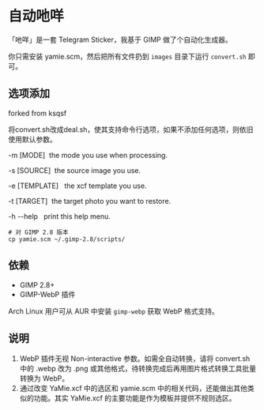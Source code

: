 # 自动吔咩

「吔咩」是一套 Telegram Sticker，我基于 GIMP 做了个自动化生成器。

你只需安装 yamie.scm，然后把所有文件扔到 `images` 目录下运行 `convert.sh` 即可。

## 选项添加

forked from ksqsf

将convert.sh改成deal.sh，使其支持命令行选项，如果不添加任何选项，则依旧使用默认参数。

-m [MODE]  the mode you use when processing.

-s [SOURCE]  the source image you use.

-e [TEMPLATE]   the xcf template you use.

-t [TARGET]  the target photo you want to restore.

-h --help   print this help menu.

```
# 对 GIMP 2.8 版本
cp yamie.scm ~/.gimp-2.8/scripts/
```

## 依赖
* GIMP 2.8+
* GIMP-WebP 插件

Arch Linux 用户可从 AUR 中安装 `gimp-webp` 获取 WebP 格式支持。

## 说明
1. WebP 插件无视 Non-interactive 参数。如需全自动转换，请将 convert.sh 中的 .webp 改为 .png 或其他格式，待转换完成后再用图片格式转换工具批量转换为 WebP。
2. 通过改变 YaMie.xcf 中的选区和 yamie.scm 中的相关代码，还能做出其他类似的功能。其实 YaMie.xcf 的主要功能是作为模板并提供不规则选区。
